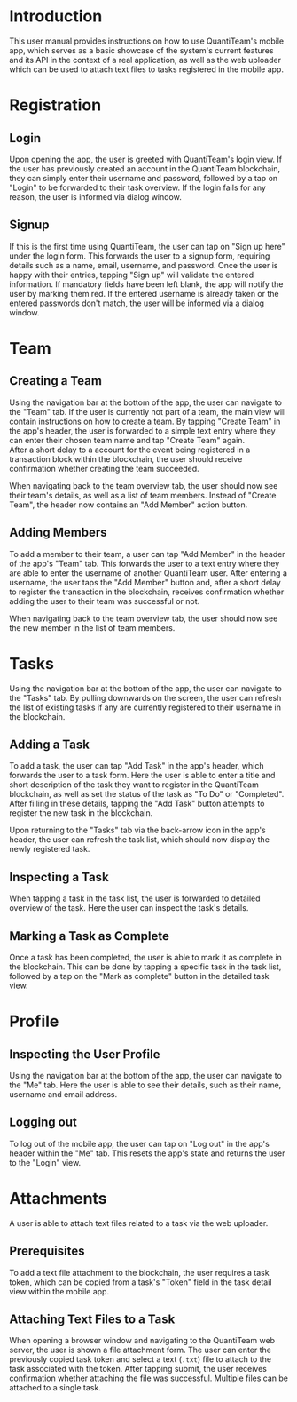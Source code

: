 # Introduction
This user manual provides instructions on how to use QuantiTeam's mobile app, which serves as a basic showcase of the system's current features and its API in the context of a real application, as well as the web uploader which can be used to attach text files to tasks registered in the mobile app.  

# Registration
## Login
Upon opening the app, the user is greeted with QuantiTeam's login view. If the user has previously created an account in the QuantiTeam blockchain, they can simply enter their username and password, followed by a tap on "Login" to be forwarded to their task overview. If the login fails for any reason, the user is informed via dialog window.

## Signup
If this is the first time using QuantiTeam, the user can tap on "Sign up here" under the login form. This forwards the user to a signup form, requiring details such as a name, email, username, and password. Once the user is happy with their entries, tapping "Sign up" will validate the entered information. If mandatory fields have been left blank, the app will notify the user by marking them red. If the entered username is already taken or the entered passwords don't match, the user will be informed via a dialog window.


# Team
## Creating a Team
Using the navigation bar at the bottom of the app, the user can navigate to the "Team" tab. If the user is currently not part of a team, the main view will contain instructions on how to create a team. By tapping "Create Team" in the app's header, the user is forwarded to a simple text entry where they can enter their chosen team name and tap "Create Team" again.  
After a short delay to a account for the event being registered in a transaction block within the blockchain, the user should receive confirmation whether creating the team succeeded.

When navigating back to the team overview tab, the user should now see their team's details, as well as a list of team members. Instead of "Create Team", the header now contains an "Add Member" action button.

## Adding Members
To add a member to their team, a user can tap "Add Member" in the header of the app's "Team" tab. This forwards the user to a text entry where they are able to enter the username of another QuantiTeam user. After entering a username, the user taps the "Add Member" button and, after a short delay to register the transaction in the blockchain, receives confirmation whether adding the user to their team was successful or not.

When navigating back to the team overview tab, the user should now see the new member in the list of team members.

# Tasks
Using the navigation bar at the bottom of the app, the user can navigate to the "Tasks" tab. By pulling downwards on the screen, the user can refresh the list of existing tasks if any are currently registered to their username in the blockchain.

## Adding a Task
To add a task, the user can tap "Add Task" in the app's header, which forwards the user to a task form. Here the user is able to enter a title and short description of the task they want to register in the QuantiTeam blockchain, as well as set the status of the task as "To Do" or "Completed". After filling in these details, tapping the "Add Task" button attempts to register the new task in the blockchain.

Upon returning to the "Tasks" tab via the back-arrow icon in the app's header, the user can refresh the task list, which should now display the newly registered task.

## Inspecting a Task
When tapping a task in the task list, the user is forwarded to detailed overview of the task. Here the user can inspect the task's details.

## Marking a Task as Complete
Once a task has been completed, the user is able to mark it as complete in the blockchain. This can be done by tapping a specific task in the task list, followed by a tap on the "Mark as complete" button in the detailed task view.


# Profile
## Inspecting the User Profile
Using the navigation bar at the bottom of the app, the user can navigate to the "Me" tab. Here the user is able to see their details, such as their name, username and email address.

## Logging out
To log out of the mobile app, the user can tap on "Log out" in the app's header within the "Me" tab. This resets the app's state and returns the user to the "Login" view.


# Attachments
A user is able to attach text files related to a task via the web uploader.

## Prerequisites
To add a text file attachment to the blockchain, the user requires a task token, which can be copied from a task's "Token" field in the task detail view within the mobile app.

## Attaching Text Files to a Task
When opening a browser window and navigating to the QuantiTeam web server, the user is shown a file attachment form. The user can enter the previously copied task token and select a text (`.txt`) file to attach to the task associated with the token. After tapping submit, the user receives confirmation whether attaching the file was successful. Multiple files can be attached to a single task.
